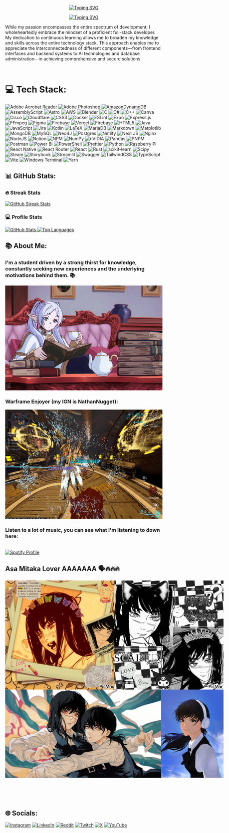 <p align="center" >
  <a href="https://github.com/XavierLopez25/"><img src="https://readme-typing-svg.herokuapp.com?font=Spline+Sans&size=23&duration=4500&pause=6500&color=63C3BB&center=true&vCenter=true&multiline=true&width=550&height=60&lines=Hi!+I'm+Xavier+L%C3%B3pez%2C+you+can+call+me+Nathan!" alt="Typing SVG" /></a>
</p>

<!-- Typing SVG by DenverCoder1 - https://github.com/DenverCoder1/readme-typing-svg -->
<p align="center" >
  <a href="https://www.uvg.edu.gt/"><img src="https://readme-typing-svg.herokuapp.com?font=Spline+Sans&size=20&duration=4500&pause=6200&color=63C3BB&center=true&vCenter=true&multiline=true&width=550&height=60&lines=Fullstack+Dev+and+CS+%26+IT+student+at+UVG" alt="Typing SVG" /></a>
</p>

While my passion encompasses the entire spectrum of development, I wholeheartedly embrace the mindset of a proficient full-stack developer. My dedication to continuous learning allows me to broaden my knowledge and skills across the entire technology stack. This approach enables me to appreciate the interconnectedness of different components—from frontend interfaces and backend systems to AI technologies and database administration—in achieving comprehensive and secure solutions.

</br>

# 💻 Tech Stack:

![Adobe Acrobat Reader](https://img.shields.io/badge/Adobe%20Acrobat%20Reader-EC1C24.svg?style=for-the-badge&logo=Adobe%20Acrobat%20Reader&logoColor=white) ![Adobe Photoshop](https://img.shields.io/badge/adobe%20photoshop-%2331A8FF.svg?style=for-the-badge&logo=adobe%20photoshop&logoColor=white)
![AmazonDynamoDB](https://img.shields.io/badge/Amazon%20DynamoDB-4053D6?style=for-the-badge&logo=Amazon%20DynamoDB&logoColor=white)
![AssemblyScript](https://img.shields.io/badge/assembly%20script-%23000000.svg?style=for-the-badge&logo=assemblyscript&logoColor=white)
![Astro](https://img.shields.io/badge/astro-%232C2052.svg?style=for-the-badge&logo=astro&logoColor=white)
![AWS](https://img.shields.io/badge/AWS-%23FF9900.svg?style=for-the-badge&logo=amazon-aws&logoColor=white)
![Blender](https://img.shields.io/badge/blender-%23F5792A.svg?style=for-the-badge&logo=blender&logoColor=white)
![C](https://img.shields.io/badge/c-%2300599C.svg?style=for-the-badge&logo=c&logoColor=white)
![C#](https://img.shields.io/badge/c%23-%23239120.svg?style=for-the-badge&logo=csharp&logoColor=white)
![C++](https://img.shields.io/badge/c++-%2300599C.svg?style=for-the-badge&logo=c%2B%2B&logoColor=white)
![Canva](https://img.shields.io/badge/Canva-%2300C4CC.svg?style=for-the-badge&logo=Canva&logoColor=white)
![Cisco](https://img.shields.io/badge/cisco-%23049fd9.svg?style=for-the-badge&logo=cisco&logoColor=black)
![Cloudflare](https://img.shields.io/badge/Cloudflare-F38020?style=for-the-badge&logo=Cloudflare&logoColor=white)
![CSS3](https://img.shields.io/badge/css3-%231572B6.svg?style=for-the-badge&logo=css3&logoColor=white)
![Docker](https://img.shields.io/badge/docker-%230db7ed.svg?style=for-the-badge&logo=docker&logoColor=white)
![ESLint](https://img.shields.io/badge/ESLint-4B3263?style=for-the-badge&logo=eslint&logoColor=white)
![Expo](https://img.shields.io/badge/expo-1C1E24?style=for-the-badge&logo=expo&logoColor=#D04A37)
![Express.js](https://img.shields.io/badge/express.js-%23404d59.svg?style=for-the-badge&logo=express&logoColor=%2361DAFB)
![FFmpeg](https://shields.io/badge/FFmpeg-%23171717.svg?logo=ffmpeg&style=for-the-badge&labelColor=171717&logoColor=5cb85c)
![Figma](https://img.shields.io/badge/figma-%23F24E1E.svg?style=for-the-badge&logo=figma&logoColor=white)
![Firebase](https://img.shields.io/badge/firebase-%23039BE5.svg?style=for-the-badge&logo=firebase) ![Vercel](https://img.shields.io/badge/vercel-%23000000.svg?style=for-the-badge&logo=vercel&logoColor=white)
![Firebase](https://img.shields.io/badge/firebase-a08021?style=for-the-badge&logo=firebase&logoColor=ffcd34)
![HTML5](https://img.shields.io/badge/html5-%23E34F26.svg?style=for-the-badge&logo=html5&logoColor=white)
![Java](https://img.shields.io/badge/java-%23ED8B00.svg?style=for-the-badge&logo=openjdk&logoColor=white)
![JavaScript](https://img.shields.io/badge/javascript-%23323330.svg?style=for-the-badge&logo=javascript&logoColor=%23F7DF1E)
![Jira](https://img.shields.io/badge/jira-%230A0FFF.svg?style=for-the-badge&logo=jira&logoColor=white)
![Kotlin](https://img.shields.io/badge/kotlin-%237F52FF.svg?style=for-the-badge&logo=kotlin&logoColor=white)
![LaTeX](https://img.shields.io/badge/latex-%23008080.svg?style=for-the-badge&logo=latex&logoColor=white)
![MariaDB](https://img.shields.io/badge/MariaDB-003545?style=for-the-badge&logo=mariadb&logoColor=white)
![Markdown](https://img.shields.io/badge/markdown-%23000000.svg?style=for-the-badge&logo=markdown&logoColor=white)
![Matplotlib](https://img.shields.io/badge/Matplotlib-%23ffffff.svg?style=for-the-badge&logo=Matplotlib&logoColor=black)
![MongoDB](https://img.shields.io/badge/MongoDB-%234ea94b.svg?style=for-the-badge&logo=mongodb&logoColor=white)
![MySQL](https://img.shields.io/badge/mysql-4479A1.svg?style=for-the-badge&logo=mysql&logoColor=white)
![Neo4J](https://img.shields.io/badge/Neo4j-008CC1?style=for-the-badge&logo=neo4j&logoColor=white)
![Postgres](https://img.shields.io/badge/postgres-%23316192.svg?style=for-the-badge&logo=postgresql&logoColor=white)
![Netlify](https://img.shields.io/badge/netlify-%23000000.svg?style=for-the-badge&logo=netlify&logoColor=#00C7B7)
![Next JS](https://img.shields.io/badge/Next-black?style=for-the-badge&logo=next.js&logoColor=white)
![Nginx](https://img.shields.io/badge/nginx-%23009639.svg?style=for-the-badge&logo=nginx&logoColor=white)
![NodeJS](https://img.shields.io/badge/node.js-6DA55F?style=for-the-badge&logo=node.js&logoColor=white)
![Notion](https://img.shields.io/badge/Notion-%23000000.svg?style=for-the-badge&logo=notion&logoColor=white)
![NPM](https://img.shields.io/badge/NPM-%23CB3837.svg?style=for-the-badge&logo=npm&logoColor=white)
![NumPy](https://img.shields.io/badge/numpy-%23013243.svg?style=for-the-badge&logo=numpy&logoColor=white)
![nVIDIA](https://img.shields.io/badge/nVIDIA-%2376B900.svg?style=for-the-badge&logo=nVIDIA&logoColor=white)
![Pandas](https://img.shields.io/badge/pandas-%23150458.svg?style=for-the-badge&logo=pandas&logoColor=white)
![PNPM](https://img.shields.io/badge/pnpm-%234a4a4a.svg?style=for-the-badge&logo=pnpm&logoColor=f69220)
![Postman](https://img.shields.io/badge/Postman-FF6C37?style=for-the-badge&logo=postman&logoColor=white)
![Power Bi](https://img.shields.io/badge/power_bi-F2C811?style=for-the-badge&logo=powerbi&logoColor=black)
![PowerShell](https://img.shields.io/badge/PowerShell-%235391FE.svg?style=for-the-badge&logo=powershell&logoColor=white)
![Prettier](https://img.shields.io/badge/prettier-%23F7B93E.svg?style=for-the-badge&logo=prettier&logoColor=black)
![Python](https://img.shields.io/badge/python-3670A0?style=for-the-badge&logo=python&logoColor=ffdd54)
![Raspberry Pi](https://img.shields.io/badge/-Raspberry_Pi-C51A4A?style=for-the-badge&logo=Raspberry-Pi)
![React Native](https://img.shields.io/badge/react_native-%2320232a.svg?style=for-the-badge&logo=react&logoColor=%2361DAFB)
![React Router](https://img.shields.io/badge/React_Router-CA4245?style=for-the-badge&logo=react-router&logoColor=white)
![React](https://img.shields.io/badge/react-%2320232a.svg?style=for-the-badge&logo=react&logoColor=%2361DAFB)
![Rust](https://img.shields.io/badge/rust-%23000000.svg?style=for-the-badge&logo=rust&logoColor=white)
![scikit-learn](https://img.shields.io/badge/scikit--learn-%23F7931E.svg?style=for-the-badge&logo=scikit-learn&logoColor=white)
![Scipy](https://img.shields.io/badge/SciPy-%230C55A5.svg?style=for-the-badge&logo=scipy&logoColor=%white)
![Steam](https://img.shields.io/badge/steam-%23000000.svg?style=for-the-badge&logo=steam&logoColor=white)
![Storybook](https://img.shields.io/badge/-Storybook-FF4785?style=for-the-badge&logo=storybook&logoColor=white)
![Streamlit](https://img.shields.io/badge/Streamlit-%23FE4B4B.svg?style=for-the-badge&logo=streamlit&logoColor=white)
![Swagger](https://img.shields.io/badge/-Swagger-%23Clojure?style=for-the-badge&logo=swagger&logoColor=white)
![TailwindCSS](https://img.shields.io/badge/tailwindcss-%2338B2AC.svg?style=for-the-badge&logo=tailwind-css&logoColor=white)
![TypeScript](https://img.shields.io/badge/typescript-%23007ACC.svg?style=for-the-badge&logo=typescript&logoColor=white)
![Vite](https://img.shields.io/badge/vite-%23646CFF.svg?style=for-the-badge&logo=vite&logoColor=white)
![Windows Terminal](https://img.shields.io/badge/Windows%20Terminal-%234D4D4D.svg?style=for-the-badge&logo=windows-terminal&logoColor=white)
![Yarn](https://img.shields.io/badge/yarn-%232C8EBB.svg?style=for-the-badge&logo=yarn&logoColor=white)

<h2>📊 GitHub Stats:</h2>
<p align="center">
  <h3>🔥 Streak Stats</h3>
  <a href="https://github-readme-streak-stats.herokuapp.com/?user=XavierLopez25&theme=catppuccin_mocha&hide_border=true">
    <img src="https://github-readme-streak-stats.herokuapp.com/?user=XavierLopez25&theme=catppuccin_mocha&hide_border=true" alt="GitHub Streak Stats">
  </a>
  <br/>
  <h3>💻 Profile Stats</h3>
  <a href="https://github-readme-stats.vercel.app/api?username=XavierLopez25&theme=catppuccin_mocha&hide_border=true&include_all_commits=true&count_private=true">
    <img src="https://github-readme-stats.vercel.app/api?username=XavierLopez25&theme=catppuccin_mocha&hide_border=true&include_all_commits=true&count_private=true" alt="GitHub Stats" height="192px">
  </a>
  <a href="https://github-readme-stats.vercel.app/api/top-langs/?username=XavierLopez25&theme=catppuccin_mocha&hide_border=true&include_all_commits=true&count_private=true&layout=compact">
    <img src="https://github-readme-stats.vercel.app/api/top-langs/?username=XavierLopez25&theme=catppuccin_mocha&hide_border=true&include_all_commits=true&count_private=true&layout=compact" alt="Top Languages" height="192px">
  </a>
</p>

## 📚 About Me:

### I'm a student driven by a strong thirst for knowledge, constantly seeking new experiences and the underlying motivations behind them. 📚

![Knowledge](img/knowledge.webp)

### Warframe Enjoyer (my IGN is NathanNugget):

  <img src="img/warframe.png" alt="Warframe" style="height:350px; width:auto"/>

### Listen to a lot of music, you can see what I'm listening to down here:

<p>
    </br>
  <a href="https://spotify-github-profile.kittinanx.com/api/view?uid=7pz5dufbkpa9m6sn8a57xfmkv&redirect=true">
    <img src="https://spotify-github-profile.kittinanx.com/api/view?uid=7pz5dufbkpa9m6sn8a57xfmkv&cover_image=true&theme=default&show_offline=false&background_color=000000&interchange=true&bar_color=82b5a5&bar_color_cover=true" alt="Spotify Profile">
  </a>
</p>

## Asa Mitaka Lover AAAAAAA 🗣️🔥🔥🔥

<div style="display:flex;flex-direction:column">
    <div style="display:flex;flex-direction:row">
        <img src="img/gif1.gif" alt="Warframe" style="height:350px; width:auto"/>
        <img src="img/gif2.gif" alt="Warframe" style="height:350px; width:auto"/>
    </div>
    <div style="display:flex; flex-direction:row">
        <img src="img/asa.jpg" alt="Warframe" style="width:500px;height:auto;clip-path: inset(0 0 20% 0)"/>
        <img src="img/asa2.jpg" alt="Warframe" style="height:283px; width:auto"/>
    </div>

</div>

## 🌐 Socials:

[![Instagram](https://img.shields.io/badge/Instagram-%23E4405F.svg?logo=Instagram&logoColor=white)](https://instagram.com/nathan_nugget)
[![LinkedIn](https://img.shields.io/badge/LinkedIn-%230077B5.svg?logo=linkedin&logoColor=white)](https://linkedin.com/in/xavierlopezn8)
[![Reddit](https://img.shields.io/badge/Reddit-%23FF4500.svg?logo=Reddit&logoColor=white)](https://reddit.com/user/nathan_nugget)
[![Twitch](https://img.shields.io/badge/Twitch-%239146FF.svg?logo=Twitch&logoColor=white)](https://twitch.tv/nathan_nugget)
[![X](https://img.shields.io/badge/X-black.svg?logo=X&logoColor=white)](https://x.com/xlopezn8)
[![YouTube](https://img.shields.io/badge/YouTube-%23FF0000.svg?logo=YouTube&logoColor=white)](https://youtube.com/@Nate-i59)
